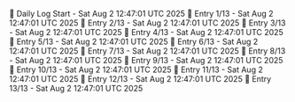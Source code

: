 📅 Daily Log Start - Sat Aug  2 12:47:01 UTC 2025
📌 Entry 1/13 - Sat Aug  2 12:47:01 UTC 2025
📌 Entry 2/13 - Sat Aug  2 12:47:01 UTC 2025
📌 Entry 3/13 - Sat Aug  2 12:47:01 UTC 2025
📌 Entry 4/13 - Sat Aug  2 12:47:01 UTC 2025
📌 Entry 5/13 - Sat Aug  2 12:47:01 UTC 2025
📌 Entry 6/13 - Sat Aug  2 12:47:01 UTC 2025
📌 Entry 7/13 - Sat Aug  2 12:47:01 UTC 2025
📌 Entry 8/13 - Sat Aug  2 12:47:01 UTC 2025
📌 Entry 9/13 - Sat Aug  2 12:47:01 UTC 2025
📌 Entry 10/13 - Sat Aug  2 12:47:01 UTC 2025
📌 Entry 11/13 - Sat Aug  2 12:47:01 UTC 2025
📌 Entry 12/13 - Sat Aug  2 12:47:01 UTC 2025
📌 Entry 13/13 - Sat Aug  2 12:47:01 UTC 2025
